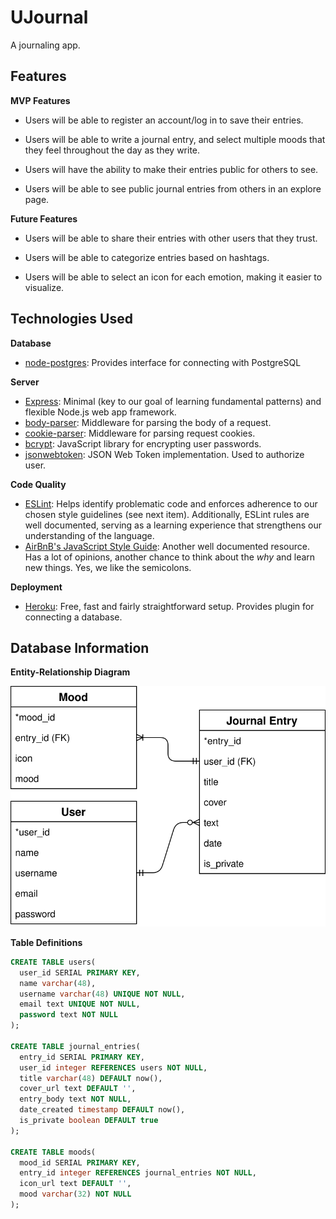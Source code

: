 # UJournal

A journaling app.

## Features

**MVP Features**

- Users will be able to register an account/log in to save their entries.

- Users will be able to write a journal entry, and select multiple moods that they feel throughout the day as they write.

- Users will have the ability to make their entries public for others to see.

- Users will be able to see public journal entries from others in an explore page.

**Future Features**

- Users will be able to share their entries with other users that they trust.

- Users will be able to categorize entries based on hashtags.

- Users will be able to select an icon for each emotion, making it easier to visualize.

## Technologies Used

**Database**

- [node-postgres](https://node-postgres.com/): Provides interface for connecting with PostgreSQL

**Server**

- [Express](https://expressjs.com/): Minimal (key to our goal of learning fundamental patterns) and flexible Node.js web app framework.
- [body-parser](https://github.com/expressjs/body-parser): Middleware for parsing the body of a request.
- [cookie-parser](https://github.com/expressjs/cookie-parser): Middleware for parsing request cookies.
- [bcrypt](https://github.com/kelektiv/node.bcrypt.js): JavaScript library for encrypting user passwords.
- [jsonwebtoken](https://github.com/auth0/node-jsonwebtoken): JSON Web Token implementation. Used to authorize user.

**Code Quality**

- [ESLint](https://eslint.org/): Helps identify problematic code and enforces adherence to our chosen style guidelines (see next item). Additionally, ESLint rules are well documented, serving as a learning experience that strengthens our understanding of the language.
- [AirBnB's JavaScript Style Guide](https://github.com/airbnb/javascript): Another well documented resource. Has a lot of opinions, another chance to think about the _why_ and learn new things. Yes, we like the semicolons.

**Deployment**

- [Heroku](https://devcenter.heroku.com/categories/nodejs-support): Free, fast and fairly straightforward setup. Provides plugin for connecting a database.

## Database Information

**Entity-Relationship Diagram**

![ERD](./Feels.svg)

**Table Definitions**

```sql
CREATE TABLE users(
  user_id SERIAL PRIMARY KEY,
  name varchar(48),
  username varchar(48) UNIQUE NOT NULL,
  email text UNIQUE NOT NULL,
  password text NOT NULL
);

CREATE TABLE journal_entries(
  entry_id SERIAL PRIMARY KEY,
  user_id integer REFERENCES users NOT NULL,
  title varchar(48) DEFAULT now(),
  cover_url text DEFAULT '',
  entry_body text NOT NULL,
  date_created timestamp DEFAULT now(),
  is_private boolean DEFAULT true
);

CREATE TABLE moods(
  mood_id SERIAL PRIMARY KEY,
  entry_id integer REFERENCES journal_entries NOT NULL,
  icon_url text DEFAULT '',
  mood varchar(32) NOT NULL
);
```
